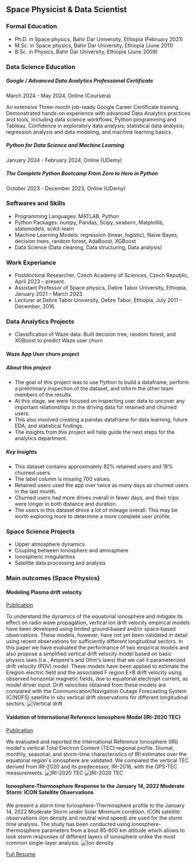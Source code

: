 ## Space Physicist & Data Scientist

### Formal Education

- Ph.D. in Space physics, Bahir Dar University, Ethiopia (February 2021)
- M.Sc. in Space physics, Bahir Dar University, Ethiopia (June 2011)
- B.Sc. in Physics, Bahir Dar University, Ethiopia (June 2009)


### Data Science Education
##### Google / Advanced Data Analytics Professional Certificate
March  2024 - May 2024,  Online (Coursera)

An extensive Three-month job-ready Google Career Certificate training. Demonstrated hands-on experience with advanced Data Analytics practices and tools, including data science workflows, Python programming and Tableau. Confidence in exploratory data analysis; statistical data analysis; regression analysis and data modeling, and machine learning basics.
##### Python for Data Science and Machine Learning
January  2024 - February 2024,  Online (UDemy)
##### The Complete Python Bootcamp From Zero to Hero in Python
October  2023 - December 2023,  Online (UDemy)

### Softwares and Skills
- Programming Languages: MATLAB, Python
- Python Packages: numpy, Pandas, Scipy, seaborn, Matplotlib, statsmodels, scikit-learn
- Machine Learning Models: regression (linear, logistic), Naive Bayes, decision trees, random forest, AdaBoost, XGBoost
- Data Science (Data cleaning, Data structuring, Data analysis)

### Work Experiance
- Postdoctoral Researcher, Czech Academy of Sciences, Czech Republic, April 2023 – present.
- Assistant Professor of Space physics, Debre Tabor University, Ethiopia, January 2021 – March 2023.
- Lecturer at Debre Tabor University, Debre Tabor, Ethiopia, July 2011 – December, 2016.

### Data Analytics Projects
- Classification of Waze data: Built decision tree, random forest, and XGBoost to predict Waze user churn

#### Waze App User churn project

##### About this project
- The goal of this project was to use Python to build a dataframe, perform a preliminary inspection of the dataset, and inform the other team members of the results.
- At this stage, we were focused on inspecting user data to uncover any important relationships in the driving data for retained and churned users.
- This also involved creating a pandas dataframe for data learning, future EDA, and statistical findings.
- The insights from this project will help guide the next steps for the analytics department.
  
##### Key Insights
- This dataset contains approximately 82% retained users and 18% churned users.
- The label column is missing 700 values.
- Retained users used the app over twice as many days as churned users in the last month.
- Churned users had more drives overall in fewer days, and their trips were longer in both distance and duration.
- The users in this dataset drove a lot of mileage overall. This may be worth exploring more to determine a more complete user profile.

### Space Science Projects
- Upper atmosphere dynamics
- Coupling between Ionosphere and atmosphere
- Ionospheric irregularities
- Satellite data processing and analysis

### Main outcomes (Space Physics)
#### Modeling Plasma drift velocity
[Publication](https://agupubs.onlinelibrary.wiley.com/doi/epdf/10.1029/2019RS006800)

To understand the dynamics of the equatorial ionosphere and mitigate its effect on radio wave propagation, vertical ion drift velocity empirical models have been developed using limited ground‐based and/or space‐based observations. These models, however, have not yet been validated in detail using recent observations for sufficiently different longitudinal sectors. In this paper we have evaluated the performance of two empirical models and also propose a simplified vertical drift velocity model based on basic physics laws (i.e., Ampere's and Ohm's laws) that we call it parameterized drift velocity (PDV) model. These models have been applied to estimate the Eregion electric field and the associated F region E×B drift velocity using observed horizontal magnetic fields, due to equatorial electrojet current, as model driver input. Drift velocities obtained from these models are compared with the Communication/Navigation Outage Forecasting System (C/NOFS) satellite in situ vertical drift observations for different longitudinal sectors.
![Vertical drift](Vertical_drift1.png) 
 

#### Valdation of International Reference Ionosphere Model (IRI-2020 TEC)
[Publication](https://www.sciencedirect.com/science/article/pii/S0273117723007913)

We evaluated and reported the International Reference Ionosphere (IRI) model's vertical Total Electron Content (TEC) regional profile. Diurnal, monthly, seasonal, and storm-time characteristics of IRI estimates over the equatorial region's ionosphere are validated. We compared the vertical TEC derived from IRI-2020 and its predecessor, IRI-2016, with the GPS-TEC measurements.
![IRI-2020 TEC](Contour.png) ![IRI-2020 TEC](Histogram.png)

#### Ionosphere-Thermosphere Response to the January 14, 2022 Moderate Storm:  ICON Satellite Observations
We present a storm time Ionosphere-Thermosphere profile to the January 14, 2022 Moderate Storm under Solar Minimum condition. ICON satellite observations (ion density and neutral wind speed) are used for the storm time analysis. The study has been conducted using ionosphere-thermosphere parameters from a bout 85-600 km altitude which allows to look storm responses of different layers of ionosphere unlike the most common single-layer analysis.
![Ion density](Ion_density.png) 

<a href="https://github.com/Habtamu-Alemu/Portfolio/Resume_2023.pdf" target="_blank">Full Resume</a>
